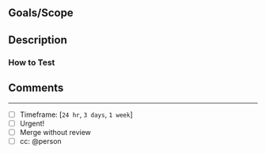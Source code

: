 ## Goals/Scope

<!--- What was the goal and scope of this PR --->
<!--- How should it be measured as successful-->
<!--- What would you like the reviewer to focus on -->

## Description

<!--- Provide a general summary of the PR -->

### How to Test

<!--- Add instruction on how to create reproducible results -->

## Comments

<!--- Add any additional comments -->

---

- [ ] Timeframe: [`24 hr`, `3 days`, `1 week`]
- [ ] Urgent!
- [ ] Merge without review
- [ ] cc: @person
